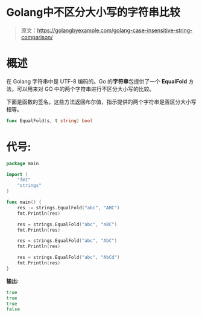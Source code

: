# Golang中不区分大小写的字符串比较

> 原文：<https://golangbyexample.com/golang-case-insensitive-string-comparison/>

# **概述**

在 Golang 字符串中是 UTF-8 编码的。Go 的**字符串**包提供了一个 **EqualFold** 方法，可以用来对 GO 中的两个字符串进行不区分大小写的比较。

下面是函数的签名。这些方法返回布尔值，指示提供的两个字符串是否区分大小写相等。

```go
func EqualFold(s, t string) bool
```

# **代号:**

```go
package main

import (
    "fmt"
    "strings"
)

func main() {
    res := strings.EqualFold("abc", "ABC")
    fmt.Println(res)

    res = strings.EqualFold("abc", "aBC")
    fmt.Println(res)

    res = strings.EqualFold("abc", "AbC")
    fmt.Println(res)

    res = strings.EqualFold("abc", "AbCd")
    fmt.Println(res)
}
```

**输出:**

```go
true
true
true
false
```